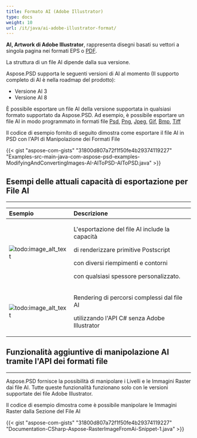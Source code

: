 ```yaml
---
title: Formato AI (Adobe Illustrator)
type: docs
weight: 10
url: /it/java/ai-adobe-illustrator-format/
---
```


**AI, Artwork di Adobe Illustrator**, rappresenta disegni basati su vettori a singola pagina nei formati EPS o [PDF](https://wiki.fileformat.com/view/pdf/).

La struttura di un file AI dipende dalla sua versione.

Aspose.PSD supporta le seguenti versioni di AI al momento (Il supporto completo di AI è nella roadmap del prodotto):

- Versione AI 3
- Versione AI 8


È possibile esportare un file AI della versione supportata in qualsiasi formato supportato da Aspose.PSD. Ad esempio, è possibile esportare un file AI in modo programmato in formati file [Psd](https://wiki.fileformat.com/image/psd/), [Png](https://wiki.fileformat.com/image/png/), [Jpeg](https://wiki.fileformat.com/image/jpeg/), [Gif](https://wiki.fileformat.com/image/gif/), [Bmp](https://wiki.fileformat.com/image/bmp/), [Tiff ](https://wiki.fileformat.com/image/tiff)

Il codice di esempio fornito di seguito dimostra come esportare il file AI in PSD con l'API di Manipolazione dei Formati File

{{< gist "aspose-com-gists" "31800d807a72f1f50fe4b29374119227" "Examples-src-main-java-com-aspose-psd-examples-ModifyingAndConvertingImages-AI-AIToPSD-AIToPSD.java" >}}


## **Esempi delle attuali capacità di esportazione per File AI**
-----

|**Esempio**|**Descrizione**|
| :- | :- |
|![todo:image_alt_text](/download/attachments/105284081/1134427704)|<p>L'esportazione del file AI include la capacità</p><p>di renderizzare primitive Postscript</p><p>con diversi riempimenti e contorni</p><p>con qualsiasi spessore personalizzato.</p>|
|![todo:image_alt_text](/download/attachments/105284081/53059531)|<p>Rendering di percorsi complessi dal file AI</p><p>utilizzando l'API C# senza Adobe Illustrator</p>|

## **Funzionalità aggiuntive di manipolazione AI tramite l'API dei formati file**
-----
Aspose.PSD fornisce la possibilità di manipolare i Livelli e le Immagini Raster dai file AI. Tutte queste funzionalità funzionano solo con le versioni supportate dei file Adobe Illustrator.

Il codice di esempio dimostra come è possibile manipolare le Immagini Raster dalla Sezione del File AI

{{< gist "aspose-com-gists" "31800d807a72f1f50fe4b29374119227" "Documentation-CSharp-Aspose-RasterImageFromAi-Snippet-1.java" >}}


